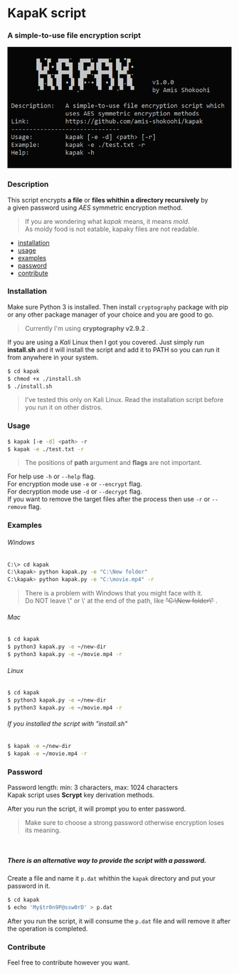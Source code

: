 # KapaK script
### A simple-to-use file encryption script
![kapak-screenshot](screenshot.png)

### Description
This script encrypts **a file** or **files whithin a directory recursively** by<br>
a given password using _AES_ symmetric encryption method.

> If you are wondering what _kapak_ means, it means _mold_.<br>
> As moldy food is not eatable, kapaky files are not readable.

- [installation](#Installation)
- [usage](#Usage)
- [examples](#Examples)
- [password](#Password)
- [contribute](#Contribute)

### Installation
Make sure Python 3 is installed.
Then install `cryptography` package with pip or any other package manager of your choice and you are good to go.
> Currently I'm using **cryptography v2.9.2** .

If you are using a _Kali_ Linux then I got you covered.
Just simply run **install.sh** and it will install the script and add it to PATH so you can run it from anywhere in your system.
```sh
$ cd kapak
$ chmod +x ./install.sh
$ ./install.sh
```
> I've tested this only on Kali Linux.
> Read the installation script before you run it on other distros.

### Usage
```sh
$ kapak [-e -d] <path> -r
$ kapak -e ./test.txt -r
```
> The positions of **path** argument and **flags** are not important.

For help use `-h` or `--help` flag.<br>
For encryption mode use `-e` or `--encrypt` flag.<br>
For decryption mode use `-d` or `--decrypt` flag.<br>
If you want to remove the target files after the process then use `-r` or `--remove` flag.

### Examples

###### Windows
```sh
C:\> cd kapak
C:\kapak> python kapak.py -e "C:\New folder"
C:\kapak> python kapak.py -e "C:\movie.mp4" -r
```
> There is a problem with Windows that you might face with it.<br>
> Do NOT leave \\" or \\' at the end of the path, like ~~"C:\New folder\\"~~ .

###### Mac
```sh
$ cd kapak
$ python3 kapak.py -e ~/new-dir
$ python3 kapak.py -e ~/movie.mp4 -r
```

###### Linux
```sh
$ cd kapak
$ python3 kapak.py -e ~/new-dir
$ python3 kapak.py -e ~/movie.mp4 -r
```

###### If you installed the script with "install.sh"
```sh
$ kapak -e ~/new-dir
$ kapak -e ~/movie.mp4 -r
```

### Password
Password length: min: 3 characters, max: 1024 characters<br>
Kapak script uses **Scrypt** key derivation methods.

After you run the script, it will prompt you to enter password.
> Make sure to choose a strong password otherwise encryption loses its meaning.

<br>

##### There is an alternative way to provide the script with a password.
Create a file and name it `p.dat` whithin the `kapak` directory and put your password in it.
```sh
$ cd kapak
$ echo 'My$tr0n9P@ssw0rD' > p.dat
```
After you run the script, it will consume the `p.dat` file and will remove it after the operation is completed.

### Contribute
Feel free to contribute however you want.
